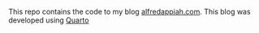 This repo contains the code to my blog [alfredappiah.com](https://alfredappiah.com). This blog was developed using [Quarto](https://quarto.org)
